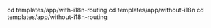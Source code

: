 
cd templates/app/with-i18n-routing
cd templates/app/without-i18n
cd templates/app/without-i18n-routing
